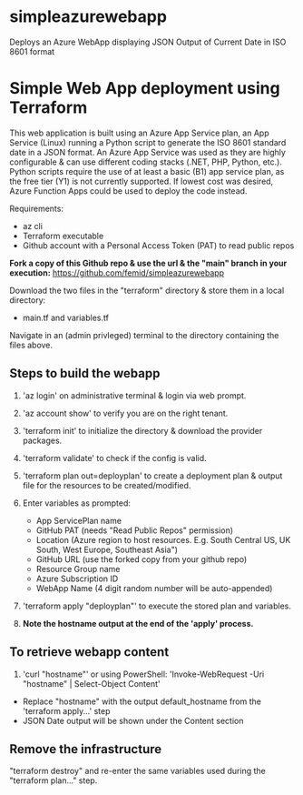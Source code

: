 # simpleazurewebapp
Deploys an Azure WebApp displaying JSON Output of Current Date in ISO 8601 format

Simple Web App deployment using Terraform
=========================================
This web application is built using an Azure App Service plan, an App Service (Linux) running a Python script to generate the ISO 8601 standard date in a JSON format. An Azure App Service was used as they are highly configurable & can use different coding stacks (.NET, PHP, Python, etc.). Python scripts require the use of at least a basic (B1) app service plan, as the free tier (Y1) is not currently supported. If lowest cost was desired, Azure Function Apps could be used to deploy the code instead.


Requirements:
- az cli 
- Terraform executable
- Github account with a Personal Access Token (PAT) to read public repos

**Fork a copy of this Github repo & use the url & the "main" branch in your execution:**
 https://github.com/femid/simpleazurewebapp

Download the two files in the "terraform" directory & store them in a local directory:
- main.tf and variables.tf
 
Navigate in an (admin privleged) terminal to the directory containing the files above.

Steps to build the webapp
-------------------------
1. 'az login' on administrative terminal & login via web prompt.
2. 'az account show' to verify you are on the right tenant.
3. 'terraform init' to initialize the directory & download the provider packages.
4. 'terraform validate' to check if the config is valid.

5. 'terraform plan out=deployplan' to create a deployment plan & output file for the resources to be created/modified. 
6. Enter variables as prompted:
	- App ServicePlan name 
	- GitHub PAT (needs "Read Public Repos" permission)
	- Location (Azure region to host resources. E.g. South Central US, UK South, West Europe, Southeast Asia")
	- GitHub URL (use the forked copy from your github repo)
	- Resource Group name
	- Azure Subscription ID
	- WebApp Name (4 digit random number will be auto-appended)

6. 'terraform apply "deployplan"' to execute the stored plan and variables. 
7. **Note the hostname output at the end of the 'apply' process.**

To retrieve webapp content
--------------------------
1. 'curl "hostname"' or using PowerShell: 'Invoke-WebRequest -Uri "hostname" | Select-Object Content'
- 	Replace "hostname" with the output default_hostname from the 'terraform apply...' step
-	JSON Date output will be shown under the Content section

Remove the infrastructure
-------------------------
"terraform destroy" and re-enter the same variables used during the "terraform plan..." step.

